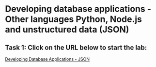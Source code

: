 # Developing database applications  - Other languages Python, Node.js and unstructured data (JSON)

## Task 1: Click on the URL below to start the lab:
<a href="https://apexapps.oracle.com/pls/apex/r/dbpm/livelabs/run-workshop?p210_wid=831">Developing Database Applications - JSON</a>
